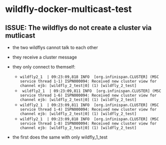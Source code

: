 # wildfly-docker-multicast-test

## ISSUE: The wildflys do not create a cluster via mutlicast
- the two wildflys cannot talk to each other
- they receive a cluster message
- they only connect to themself:
    - ` wildfly2_1  | 09:23:09,818 INFO  [org.infinispan.CLUSTER] (MSC service thread 1-1) ISPN000094: Received new cluster view for channel ejb: [wildfly_2_test|0] (1) [wildfly_2_test] `
    - ` wildfly2_1  | 09:23:09,811 INFO  [org.infinispan.CLUSTER] (MSC service thread 1-6) ISPN000094: Received new cluster view for channel ejb: [wildfly_2_test|0] (1) [wildfly_2_test]`
    - ` wildfly2_1  | 09:23:09,811 INFO  [org.infinispan.CLUSTER] (MSC service thread 1-4) ISPN000094: Received new cluster view for channel ejb: [wildfly_2_test|0] (1) [wildfly_2_test] `
    - `wildfly2_1  | 09:23:09,818 INFO  [org.infinispan.CLUSTER] (MSC service thread 1-8) ISPN000094: Received new cluster view for channel ejb: [wildfly_2_test|0] (1) [wildfly_2_test]`

- the first does the same with only wildfly_1_test